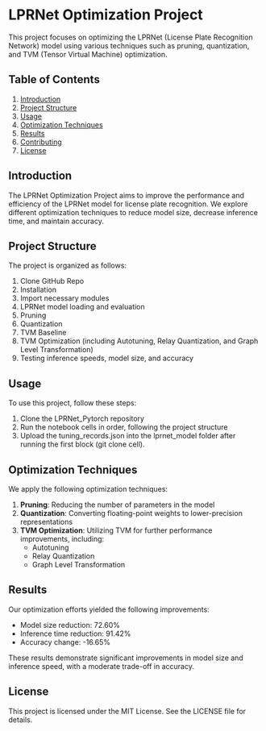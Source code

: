 # LPRNet Optimization Project

This project focuses on optimizing the LPRNet (License Plate Recognition Network) model using various techniques such as pruning, quantization, and TVM (Tensor Virtual Machine) optimization.

## Table of Contents

1. [Introduction](#introduction)
3. [Project Structure](#project-structure)
4. [Usage](#usage)
5. [Optimization Techniques](#optimization-techniques)
6. [Results](#results)
7. [Contributing](#contributing)
8. [License](#license)

## Introduction

The LPRNet Optimization Project aims to improve the performance and efficiency of the LPRNet model for license plate recognition. We explore different optimization techniques to reduce model size, decrease inference time, and maintain accuracy.


## Project Structure

The project is organized as follows:

1. Clone GitHub Repo
2. Installation
3. Import necessary modules
4. LPRNet model loading and evaluation
5. Pruning
6. Quantization
7. TVM Baseline
8. TVM Optimization (including Autotuning, Relay Quantization, and Graph Level Transformation)
9. Testing inference speeds, model size, and accuracy

## Usage

To use this project, follow these steps:

1. Clone the LPRNet_Pytorch repository
2. Run the notebook cells in order, following the project structure
3. Upload the tuning_records.json into the lprnet_model folder after running the first block (git clone cell).

## Optimization Techniques

We apply the following optimization techniques:

1. **Pruning**: Reducing the number of parameters in the model
2. **Quantization**: Converting floating-point weights to lower-precision representations
3. **TVM Optimization**: Utilizing TVM for further performance improvements, including:
   - Autotuning
   - Relay Quantization
   - Graph Level Transformation

## Results

Our optimization efforts yielded the following improvements:

- Model size reduction: 72.60%
- Inference time reduction: 91.42%
- Accuracy change: -16.65%

These results demonstrate significant improvements in model size and inference speed, with a moderate trade-off in accuracy.

## License

This project is licensed under the MIT License. See the LICENSE file for details.
